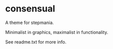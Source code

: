 consensual
==========

A theme for stepmania.

Minimalist in graphics, maximalist in functionality.

See readme.txt for more info.

